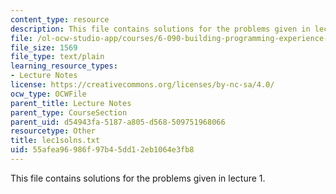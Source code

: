 ```yaml
---
content_type: resource
description: This file contains solutions for the problems given in lecture 1.
file: /ol-ocw-studio-app/courses/6-090-building-programming-experience-a-lead-in-to-6-001-january-iap-2005/55afea96986f97b45dd12eb1064e3fb8_lec1solns.txt
file_size: 1569
file_type: text/plain
learning_resource_types:
- Lecture Notes
license: https://creativecommons.org/licenses/by-nc-sa/4.0/
ocw_type: OCWFile
parent_title: Lecture Notes
parent_type: CourseSection
parent_uid: d54943fa-5187-a805-d568-509751968066
resourcetype: Other
title: lec1solns.txt
uid: 55afea96-986f-97b4-5dd1-2eb1064e3fb8
---
```

This file contains solutions for the problems given in lecture 1.